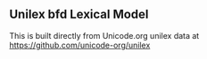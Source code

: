 Unilex bfd Lexical Model
----------------------

This is built directly from Unicode.org unilex data at
https://github.com/unicode-org/unilex
